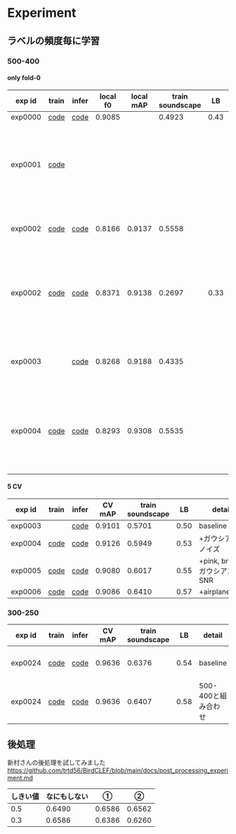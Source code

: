 # Experiment

## ラベルの頻度毎に学習

### 500-400

#### only fold-0

|exp id|train|infer|local f0|local mAP|train soundscape|LB|detail|memo|
|--|--|--|--|--|--|--|--|--|
|exp0000|[code](https://github.com/trtd56/BirdCLEF/blob/main/works/notebook/BirdCLEF_Train_exp0000.ipynb)|[code](https://www.kaggle.com/takamichitoda/birdclef-infer-split-model?scriptVersionId=59153670)|0.9085||0.4923|0.43|baseline||
|exp0001|[code](https://github.com/trtd56/BirdCLEF/blob/main/works/notebook/BirdCLEF_Train_exp0001.ipynb)||||||loss masking|5 epochくらい学習したけどスコア上がらず|
|exp0002|[code](https://github.com/trtd56/BirdCLEF/blob/main/works/notebook/BirdCLEF_Train_exp0002.ipynb)|[code](https://www.kaggle.com/takamichitoda/birdclef-infer-split-model?scriptVersionId=59189961)|0.8166|0.9137|0.5558||先頭5sに固定, mAP優先|5 epochまでのBEST|
|exp0002|[code](https://github.com/trtd56/BirdCLEF/blob/main/works/notebook/BirdCLEF_Train_exp0002.ipynb)|[code](https://www.kaggle.com/takamichitoda/birdclef-infer-split-model?scriptVersionId=59189961)|0.8371|0.9138|0.2697|0.33|先頭5sに固定, mAP優先|5 epochでサチってるのでそんくらいでよさげ|
|exp0003||[code](https://www.kaggle.com/takamichitoda/birdclef-infer-split-model?scriptVersionId=59658911)|0.8268|0.9188|0.4335||先頭5sに固定, mAP優先, 5 epoch||
|exp0004|[code](https://github.com/trtd56/BirdCLEF/blob/main/works/notebook/BirdCLEF_Train_exp0004.ipynb)|[code](https://www.kaggle.com/takamichitoda/birdclef-infer-split-model?scriptVersionId=59673420)|0.8293|0.9308|0.5535||先頭5sに固定, mAP優先, 5 epoch, +ガウシアンノイズ||

#### 5 CV
|exp id|train|infer|CV mAP|train soundscape|LB|detail|memo|
|--|--|--|--|--|--|--|--|
|exp0003||[code](https://www.kaggle.com/takamichitoda/birdclef-infer-split-model?scriptVersionId=59538507)|0.9101|0.5701|0.50|baseline|||
|exp0004|[code](https://github.com/trtd56/BirdCLEF/blob/main/works/notebook/BirdCLEF_Train_exp0004.ipynb)|[code](https://www.kaggle.com/takamichitoda/birdclef-infer-split-model?scriptVersionId=59684179)|0.9126|0.5949|0.53|+ガウシアンノイズ|||
|exp0005|[code](https://github.com/trtd56/BirdCLEF/blob/main/works/notebook/BirdCLEF_Train_exp0005.ipynb)|[code](https://www.kaggle.com/takamichitoda/birdclef-infer-split-model?scriptVersionId=59884081)|0.9080|0.6017|0.55|+pink, brown, ガウシアンSNR||
|exp0006|[code](https://github.com/trtd56/BirdCLEF/blob/main/works/notebook/BirdCLEF_Train_exp0006.ipynb)|[code](https://www.kaggle.com/takamichitoda/birdclef-infer-split-model?scriptVersionId=59988707)|0.9086|0.6410|0.57|+airplane,rain||

### 300-250
|exp id|train|infer|CV mAP|train soundscape|LB|detail|memo|
|--|--|--|--|--|--|--|--|
|exp0024|[code](https://github.com/trtd56/BirdCLEF/blob/main/works/notebook/BirdCLEF_Train_exp0024.ipynb)|[code](https://www.kaggle.com/takamichitoda/birdclef-infer-split-model?scriptVersionId=61287530)|0.9636|0.6376|0.54|baseline|しきい値0.9だった|
|exp0024|[code](https://github.com/trtd56/BirdCLEF/blob/main/works/notebook/BirdCLEF_Train_exp0024.ipynb)|[code](https://www.kaggle.com/takamichitoda/birdclef-infer-split-model-2-type?scriptVersionId=61288115)|0.9636|0.6407|0.58|500-400と組み合わせ||


## 後処理

新村さんの後処理を試してみました
https://github.com/trtd56/BirdCLEF/blob/main/docs/post_processing_experiment.md

|しきい値|なにもしない|①|②|
|--|--|--|--|
|0.5|0.6490|0.6586|0.6562|
|0.3|0.6586|0.6386|0.6260|
